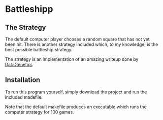 # Battleshipp

## The Strategy
The default computer player chooses a random square that has not yet been hit. There is another strategy included which, to my knowledge, is the best possible battleship strategy.

The strategy is an implementation of an amazing writeup done by [DataGenetics](https://www.datagenetics.com/blog/december32011/)

## Installation
To run this program yourself, simply download the project and run the included madefile.

Note that the default makefile produces an executable which runs the computer strategy for 100 games.
